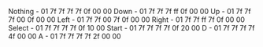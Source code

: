 Nothing - 01 7f 7f 7f 7f 0f 00 00
Down - 01 7f 7f 7f ff 0f 00 00
Up  - 01 7f 7f 7f 00 0f 00 00
Left  - 01 7f 7f 00 7f 0f 00 00
Right - 01 7f 7f ff 7f 0f 00 00
Select - 01 7f 7f 7f 7f 0f 10 00
Start -  01 7f 7f 7f 7f 0f 20 00
D - 01 7f 7f 7f 7f 4f 00 00
A - 01 7f 7f 7f 7f 2f 00 00
